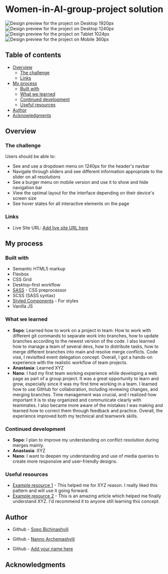 # Women-in-AI-group-project solution

![Design preview for the project on Desktop 1920px](./design-previews/design-1920px.png)
![Design preview for the project on Desktop 1240px](./design-previews/design-1240px.jpeg)
![Design preview for the project on Tablet 1024px](./design-previews/design-1024px.jpeg)
![Design preview for the project on Mobile 360px](./design-previews/design-360px.jpeg)

## Table of contents

- [Overview](#overview)
  - [The challenge](#the-challenge)
  - [Links](#links)
- [My process](#my-process)
  - [Built with](#built-with)
  - [What we learned](#what-we-learned)
  - [Continued development](#continued-development)
  - [Useful resources](#useful-resources)
- [Author](#author)
- [Acknowledgments](#acknowledgments)

## Overview

### The challenge

Users should be able to:

- See and use a dropdown menu on 1240px for the header's navbar
- Navigate through sliders and see different information appropriate to the slider on all resolutions
- See a burger menu on mobile version and use it to show and hide navigation bar
- View the optimal layout for the interface depending on their device's screen size
- See hover states for all interactive elements on the page

### Links

- Live Site URL: [Add live site URL here](https://your-live-site-url.com)

## My process

### Built with

- Semantic HTML5 markup
- Flexbox
- CSS Grid
- Desktop-first workflow
- [SASS](https://sass-lang.com/) - CSS preprocessor
- SCSS (SASS syntax)
- [Styled Components](https://styled-components.com/) - For styles
- Vanilla JS

<!-- ------------------------------------------- -->

<!-- Please don't touch anything above the line ^ -->

### What we learned

<!-- write here what you learnt during work on the project -->

- **Sopo**: Learned how to work on a project in team: How to work with different git commands to separate work into branches, how to update branches according to the newest version of the code. I also learned how to manage a team of several devs, how to distribute tasks, how to merge different branches into main and resolve merge conflicts. Code vise, I revisitted event delegation concept. Overall, I got a hands-on experience with the realistic workflow of team projects.
- **Anastasia**: Learned XYZ
- **Nano**: I had my first team working experience while developing a web page as part of a group project. It was a great opportunity to learn and grow, especially since it was my first time working in a team. I learned how to use GitHub for collaboration, including  reviewing changes, and merging branches. Time management was crucial, and I realized how important it is to stay organized and communicate clearly with teammates. I also became more aware of the mistakes I was making and learned how to correct them through feedback and practice. Overall, the experience improved both my technical and teamwork skills.

### Continued development

<!-- write what you plan to improve on in the future next to your name -->

- **Sopo**: I plan to improve my understanding on conflict resolution during merges mainly.
- **Anastasia**: XYZ
- **Nano**:  I want to deepen my understanding and use of media queries to create more responsive and user-friendly designs.



<!-- Use this section to outline areas that you want to continue focusing on in future projects. These could be concepts you're still not completely comfortable with or techniques you found useful that you want to refine and perfect. -->

### Useful resources

- [Example resource 1](https://www.example.com) - This helped me for XYZ reason. I really liked this pattern and will use it going forward.
- [Example resource 2](https://www.example.com) - This is an amazing article which helped me finally understand XYZ. I'd recommend it to anyone still learning this concept.

<!-- add w3 schools for nano -->

## Author

- Github - [Sopo Bichinashvili](https://github.com/soposilverhawk)

- Github - [Nanno Archemashvili](https://github.com/parazito-774)

- Github - [Add your name here](https://www.your-site.com)

## Acknowledgments

<!-- This is where you can give a hat tip to anyone who helped you out on this project. Perhaps you worked in a team or got some inspiration from someone else's solution. This is the perfect place to give them some credit. -->
